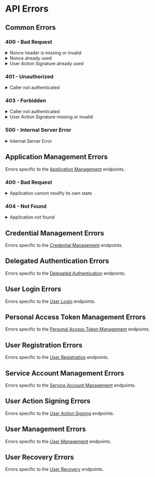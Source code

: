 # API Errors

## Common Errors

### 400 - Bad Request

<details>

<summary>Nonce header is missing or invalid</summary>

All requests need to include an `X-DFNS-NONCE` header. See [Request Headers](request-headers.md) for more information.

```JSON
{
  "error": {
    "message": "request nonce is missing or invalid",
  }
}
```

</details>

<details>

<summary>Nonce already used</summary>

The nonce specified in `X-DFNS-NONCE` was already used. The nonce should be uniquely generated for every request.

```JSON
{
  "error": {
    "message": "request nonce has already been used"
  }
}
```

</details>

<details>

<summary>User Action Signature already used</summary>

The User Action Signature specified in `X-DFNS-USERACTION` was already used. User action signatures can only be used once.

```JSON
{
  "error": {
    "message": "user action has already been used"
  }
}
```

</details>

### 401 - Unauthorized

<details>

<summary>Caller not authenticated</summary>

All requests to an authenticated endpoint need to include a JWT in the `Authentication` header. See [Request Headers](request-headers.md) for more information.

```JSON
{
  "error": {
    "message": "Not Authorized."
  }
}
```

</details>

### 403 - Forbidden

<details>

<summary>Caller not authenticated</summary>

**Caller does not have access to the resource or endpoint**

```JSON
{
  "error": {
    "message": "CustomerEmployee us-24vwa-92s33-8tvqi1dg0a95megt is not authorized to perform operation (Auth:Apps:Update)"
  }
}
```

</details>

<details>

<summary>User Action Signature missing or invalid</summary>

Mutating requests need to include a valid User Action Signature in the `X-DFNS-USERACTION` header. See [User Action Signing](../advanced-topics/authentication/request-signing.md) for more information.

```JSON
{
  "error": {
    "message": "user action signature is missing or invalid"
  }
}
```

</details>

### 500 - Internal Server Error

<details>

<summary>Internal Server Error</summary>

This is an unexpected error. Please try your request again. If the call continues to fail, please contact [support](mailto:support@dfns.co).

```JSON
{
  "error": {
    "message": "Internal Server Error"
  }
}
```

</details>

## Application Management Errors

Errors specific to the [Application Management](../api-docs/authentication/application-management/) endpoints.

### 400 - Bad Request

<details>

<summary>Application cannot modify its own state</summary>

The application being deactivated needs to be different then the application specified in `X-DFNS-APPID`.

```JSON
{
  "error": {
    "message": "application cannot modify its own state"
  }
}
```

</details>

### 404 - Not Found

<details>

<summary>Application not found</summary>

The specified application does not exist in the database.

```JSON
{
  "error": {
    "message": "application not found"
  }
}
```

</details>

## Credential Management Errors

Errors specific to the [Credential Management](../api-docs/authentication/credential-management/) endpoints.

## Delegated Authentication Errors

Errors specific to the [Delegated Authentication](../api-docs/authentication/delegated-auth/) endpoints.

## User Login Errors

Errors specific to the [User Login](../api-docs/authentication/login/) endpoints.

## Personal Access Token Management Errors

Errors specific to the [Personal Access Token Management](../api-docs/authentication/personal-access-token-management/) endpoints.

## User Registration Errors

Errors specific to the [User Registration](../api-docs/authentication/registration/) endpoints.

## Service Account Management Errors

Errors specific to the [Service Account Management](../api-docs/authentication/service-account-management/) endpoints.

## User Action Signing Errors

Errors specific to the [User Action Signing](../api-docs/authentication/user-action-signing/) endpoints.

## User Management Errors

Errors specific to the [User Management](../api-docs/authentication/user-management/) endpoints.

## User Recovery Errors

Errors specific to the [User Recovery](../api-docs/authentication/user-recovery/) endpoints.
